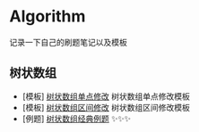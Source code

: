 # Algorithm
记录一下自己的刷题笔记以及模板



## 树状数组

- [模板] [树状数组单点修改](./code/fenwick_tree/fenwick_tree.cpp) 树状数组单点修改模板
- [模板] [树状数组区间修改](./code/fenwick_tree/fenwick_tree_segment.cpp) 树状数组区间修改模板
- [例题] [树状数组经典例题](./code/fenwick_tree/) ✨✨✨

